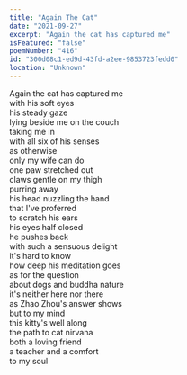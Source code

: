 ```yaml
---
title: "Again The Cat"
date: "2021-09-27"
excerpt: "Again the cat has captured me"
isFeatured: "false"
poemNumber: "416"
id: "300d08c1-ed9d-43fd-a2ee-9853723fedd0"
location: "Unknown"
---
```


Again the cat has captured me  
with his soft eyes  
his steady gaze  
lying beside me on the couch  
taking me in  
with all six of his senses  
as otherwise  
only my wife can do  
one paw stretched out  
claws gentle on my thigh  
purring away  
his head nuzzling the hand  
that I've proferred  
to scratch his ears  
his eyes half closed  
he pushes back  
with such a sensuous delight  
it's hard to know  
how deep his meditation goes  
as for the question  
about dogs and buddha nature  
it's neither here nor there  
as Zhao Zhou's answer shows  
but to my mind  
this kitty's well along  
the path to cat nirvana  
both a loving friend  
a teacher and a comfort  
to my soul
